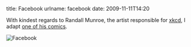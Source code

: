 title: Facebook
urlname: facebook
date: 2009-11-11T14:20

With kindest regards to Randall Munroe, the artist responsible for [xkcd](http://xkcd.com/), I adapt [one of his comics](http://xkcd.com/180/).

![Facebook](https://dl.dropboxusercontent.com/s/oq3fy8r69zkbvg5/20091111-xkcd-180-facebook.png "IT&#x02bc;S ALL REAL. POKE!")